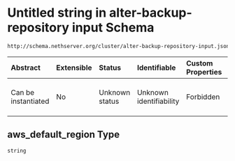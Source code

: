 # Untitled string in alter-backup-repository input Schema

```txt
http://schema.nethserver.org/cluster/alter-backup-repository-input.json#/$defs/s3_parameters/properties/aws_default_region
```



| Abstract            | Extensible | Status         | Identifiable            | Custom Properties | Additional Properties | Access Restrictions | Defined In                                                                                                |
| :------------------ | :--------- | :------------- | :---------------------- | :---------------- | :-------------------- | :------------------ | :-------------------------------------------------------------------------------------------------------- |
| Can be instantiated | No         | Unknown status | Unknown identifiability | Forbidden         | Allowed               | none                | [alter-backup-repository-input.json\*](cluster/alter-backup-repository-input.json "open original schema") |

## aws\_default\_region Type

`string`
